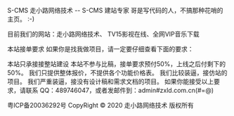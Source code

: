 S-CMS 走小路网络技术 -- S-CMS 建站专家
哥是写代码的人，不搞那种花哨的主页。 :-)

目前我们的网站：走小路网络技术、 TV15影视在线、全网VIP音乐下载

本站接单要求
如果你是找我做项目，请一定要仔细查看下面的要求：

本站只承接接整站建设
本站不参与比稿，接单要求预付50%，上线之后付剩下的50%。
我们只提供整体报价，不提供各个功能价格表。
我们比较装逼，接仿站的项目。
我们严重装逼，接没有设计稿和需求文档的项目。
如果你能接受以上要求，请联系 QQ：489746047，或者发邮件到：admin#zxld.com.cn(#=@)

粤ICP备20036292号 CopyRight © 2020 走小路网络技术 版权所有
